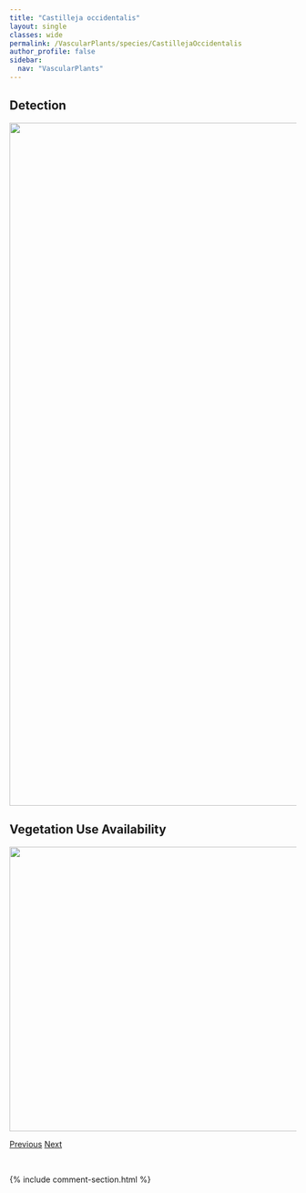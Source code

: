 ```yaml
---
title: "Castilleja occidentalis"
layout: single
classes: wide
permalink: /VascularPlants/species/CastillejaOccidentalis
author_profile: false
sidebar:
  nav: "VascularPlants"
---
```


<h2>Detection</h2>

<a href="https://drive.google.com/uc?export=view&id=1aOOW4KtK9iky6SwRCkWMQRv9okfX4SK8">
<img src="https://drive.google.com/uc?export=view&id=1aOOW4KtK9iky6SwRCkWMQRv9okfX4SK8" height = "1200" width = "800">
</a>


<h2>Vegetation Use Availability</h2>

<a href="https://drive.google.com/uc?export=view&id=1b9unz1wzRPn3vqdqp8s7rG1CWHuyKWWB">
<img src="https://drive.google.com/uc?export=view&id=1b9unz1wzRPn3vqdqp8s7rG1CWHuyKWWB" height = "500" width = "1000">
</a>


<a href="/DevelopmentWebsite/VascularPlants/species/CastillejaMiniata" class="pagination--pager" title="Castilleja miniata">Previous</a> <a href="/DevelopmentWebsite/VascularPlants/species/CastillejaRaupii" class="pagination--pager" title="Castilleja raupii">Next</a>

<p>&nbsp;</p>

{% include comment-section.html %}
